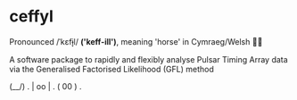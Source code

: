 # ceffyl
Pronounced /ˈkɛfɨ̞l/ **('keff-ill')**, meaning 'horse' in Cymraeg/Welsh 🏴󠁧󠁢󠁷󠁬󠁳󠁿🐎

A software package to rapidly and flexibly analyse Pulsar Timing Array data via the Generalised Factorised Likelihood (GFL) method


(\__/) .
| oo | .
( 00 ) .
